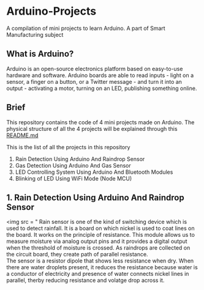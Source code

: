 # Arduino-Projects
A compilation of mini projects to learn Arduino. A part of Smart Manufacturing subject

## What is Arduino?
Arduino is an open-source electronics platform based on easy-to-use hardware and software. Arduino boards are able to read inputs - light on a sensor, a finger on a button, or a Twitter message - and turn it into an output - activating a motor, turning on an LED, publishing something online.

## Brief
This repository contains the code of 4 mini projects made on Arduino. The physical structure of all the 4 projects will be explained through this [README.md](https://github.com/Annarhysa/Arduino-Projects/blob/main/README.md)

This is the list of all the projects in this repository 

1. Rain Detection Using Arduino And Raindrop Sensor
2. Gas Detection Using Arduino And Gas Sensor
3. LED Controlling System Using Arduino And Bluetooth Modules
4. Blinking of LED Using WiFi Mode (Node MCU)

## 1. Rain Detection Using Arduino And Raindrop Sensor
<img src = "
Rain sensor is one of the kind of switching device which is used to detect rainfall. It is a board on which nickel is used to coat lines on the board. It works on the principle of resistance. This module allows us to measure moisture via analog output pins and it provides a digital output when the threshold of moisture is crossed. As raindrops are collected on the circuit board, they create path of parallel resistance.\
The sensor is a resistor dipole that shows less resistance when dry. When there are water droplets present, it reduces the resistance because water is a conductor of electricity and presence of water connects nickel lines in parallel, therby reducing resistance and volatge drop across it.
